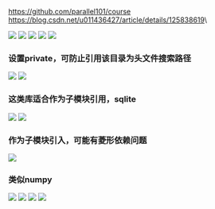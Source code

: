 <!--
 * @Author: guanjiajun www.guanjiajun@ewake.com
 * @Date: 2023-06-12 18:10:13
 * @LastEditors: guanjiajun www.guanjiajun@ewake.com
 * @LastEditTime: 2023-06-16 17:13:55
 * @FilePath: \studys\programming\c++相关\编译\cmake.md
 * @Description: 这是默认设置,请设置`customMade`, 打开koroFileHeader查看配置 进行设置: https://github.com/OBKoro1/koro1FileHeader/wiki/%E9%85%8D%E7%BD%AE
-->
<https://github.com/parallel101/course>\
<https://blog.csdn.net/u011436427/article/details/125838619>\

![](images/img-2023-06-16-15-28-30.png)
![](images/img-2023-06-16-15-29-08.png)
![](images/img-2023-06-16-15-35-20.png)
![](images/img-2023-06-16-15-50-57.png)
![](images/img-2023-06-16-15-52-55.png)
### 设置private，可防止引用该目录为头文件搜索路径
![](images/img-2023-06-16-15-55-10.png)
![](images/img-2023-06-16-16-04-48.png)
### 这类库适合作为子模块引用，sqlite
![](images/img-2023-06-16-16-21-55.png)
![](images/img-2023-06-16-16-41-31.png)
### 作为子模块引入，可能有菱形依赖问题
![](images/img-2023-06-16-16-42-16.png)
### 类似numpy
![](images/img-2023-06-16-16-44-26.png)
![](images/img-2023-06-16-17-01-51.png)
![](images/img-2023-06-16-17-11-14.png)
![](images/img-2023-06-16-17-13-55.png)